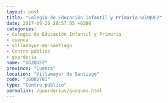 ```yaml
---
layout: post
title: "Colegio de Educación Infantil y Primaria GÚZQUEZ"
date: 2017-09-20 20:57:05 +0200
categories:
- Colegio de Educación Infantil y Primaria
- cuenca
- villamayor-de-santiago
- Centro público
- guarderia
name: "GÚZQUEZ"
province: "Cuenca"
location: "Villamayor de Santiago"
code: "16002781"
type: "Centro público"
permalink: /guarderias/guzquez.html
---
```

